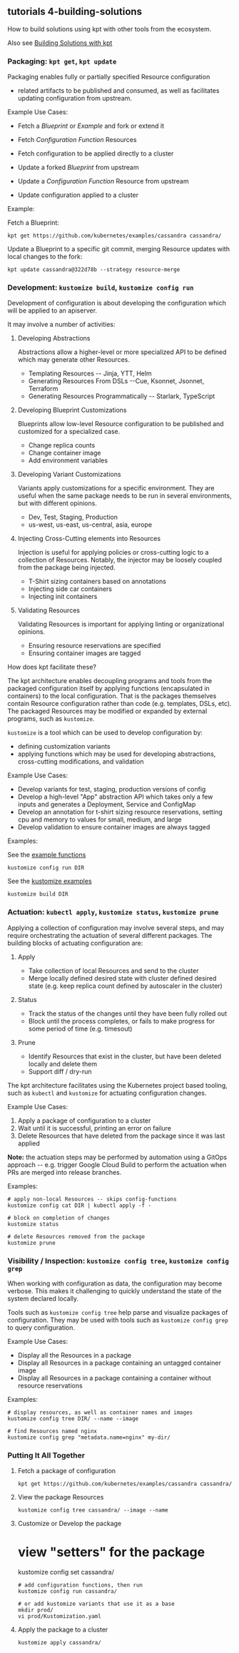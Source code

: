 ## tutorials 4-building-solutions

How to build solutions using kpt with other tools from the ecosystem.

Also see [Building Solutions with kpt](../README.md#building-solutions-with-kpt)

### Packaging: `kpt get`, `kpt update`

  Packaging enables fully or partially specified Resource configuration
  + related artifacts to be published and consumed, as well as facilitates
  updating configuration from upstream.

  Example Use Cases:

  - Fetch a *Blueprint* or *Example* and fork or extend it
  - Fetch *Configuration Function* Resources
  - Fetch configuration to be applied directly to a cluster

  - Update a forked *Blueprint* from upstream
  - Update a *Configuration Function* Resource from upstream
  - Update configuration applied to a cluster

  Example:

  Fetch a Blueprint:

    kpt get https://github.com/kubernetes/examples/cassandra cassandra/

  Update a Blueprint to a specific git commit, merging Resource updates with
  local changes to the fork:
  
    kpt update cassandra@322d78b --strategy resource-merge 

### Development: `kustomize build`, `kustomize config run`

  Development of configuration is about developing the configuration which will
  be applied to an apiserver.

  It may involve a number of activities:

  1. Developing Abstractions

     Abstractions allow a higher-level or more specialized API to be defined
     which may generate other Resources. 

     - Templating Resources -- Jinja, YTT, Helm
     - Generating Resources From DSLs --Cue,  Ksonnet, Jsonnet, Terraform
     - Generating Resources Programmatically -- Starlark, TypeScript
  
  2. Developing Blueprint Customizations

     Blueprints allow low-level Resource configuration to be published and
     customized for a specialized case.

     - Change replica counts
     - Change container image
     - Add environment variables

  3. Developing Variant Customizations

     Variants apply customizations for a specific environment.  They
     are useful when the same package needs to be run in several environments,
     but with different opinions. 

     - Dev, Test, Staging, Production
     - us-west, us-east, us-central, asia, europe

  4. Injecting Cross-Cutting elements into Resources

     Injection is useful for applying policies or cross-cutting logic to
     a collection of Resources.  Notably, the injector may be loosely
     coupled from the package being injected.

     - T-Shirt sizing containers based on annotations
     - Injecting side car containers
     - Injecting init containers

  5. Validating Resources

     Validating Resources is important for applying linting or organizational
     opinions.

     - Ensuring resource reservations are specified
     - Ensuring container images are tagged

  How does kpt facilitate these?

  The kpt architecture enables decoupling programs and tools from
  the packaged configuration itself by applying functions (encapsulated in containers)
  to the local configuration.
  That is the packages themselves contain Resource configuration
  rather than code (e.g. templates, DSLs, etc).  The packaged Resources may
  be modified or expanded by external programs, such as `kustomize`.

  `kustomize` is a tool which can be used to develop configuration by:

   - defining customization variants
   - applying functions which may be used for developing abstractions, cross-cutting
     modifications, and validation

  Example Use Cases:

  - Develop variants for test, staging, production versions of config
  - Develop a high-level "App" abstraction API which takes only a few inputs
    and generates a Deployment, Service and ConfigMap
  - Develop an annotation for t-shirt sizing resource reservations, setting cpu
    and memory to values for small, medium, and large
  - Develop validation to ensure container images are always tagged

  Examples:

  See the [example functions](https://github.com/kubernetes-sigs/kustomize/tree/master/functions/examples)

    kustomize config run DIR

  See the [kustomize examples](https://github.com/kubernetes-sigs/kustomize/tree/master/examples)

    kustomize build DIR  

### Actuation: `kubectl apply`, `kustomize status`, `kustomize prune`

  Applying a collection of configuration may involve several steps, and may require
  orchestrating the actuation of several different packages.  The building blocks of
  actuating configuration are:

  1. Apply

     - Take collection of local Resources and send to the cluster
     - Merge locally defined desired state with cluster defined desired state
       (e.g. keep replica count defined by autoscaler in the cluster)

  2. Status

     - Track the status of the changes until they have been fully rolled out
     - Block until the process completes, or fails to make progress for some period of time 
       (e.g. timesout)

  3. Prune

     - Identify Resources that exist in the cluster, but have been deleted locally and delete them
     - Support diff / dry-run

  The kpt architecture facilitates using the Kubernetes project based tooling,
  such as `kubectl` and `kustomize` for actuating configuration changes.

  Example Use Cases:

  1. Apply a package of configuration to a cluster
  2. Wait until it is successful, printing an error on failure
  3. Delete Resources that have deleted from the package since it was last applied

  **Note:** the actuation steps may be performed by automation using a GitOps approach --
  e.g. trigger Google Cloud Build to perform the actuation when PRs are merged into
  release branches.

  Examples:

    # apply non-local Resources -- skips config-functions
    kustomize config cat DIR | kubectl apply -f -
 
    # block on completion of changes
    kustomize status

    # delete Resources removed from the package
    kustomize prune

### Visibility / Inspection: `kustomize config tree`, `kustomize config grep`

  When working with configuration as data, the configuration may become verbose.
  This makes it challenging to quickly understand the state of the system declared
  locally.
  
  Tools such as `kustomize config tree` help parse and visualize packages of configuration.
  They may be used with tools such as `kustomize config grep` to query configuration.
  
  Example Use Cases:
  
  - Display all the Resources in a package
  - Display all Resources in a package containing an untagged container image
  - Display all Resources in a package containing a container without resource reservations

  Examples:

    # display resources, as well as container names and images
    kustomize config tree DIR/ --name --image

    # find Resources named nginx
    kustomize config grep "metadata.name=nginx" my-dir/    

### Putting It All Together

1. Fetch a package of configuration

       kpt get https://github.com/kubernetes/examples/cassandra cassandra/

2. View the package Resources

       kustomize config tree cassandra/ --image --name

3. Customize or Develop the package

      # view "setters" for the package
      kustomize config set cassandra/

       # add configuration functions, then run
       kustomize config run cassandra/

       # or add kustomize variants that use it as a base
       mkdir prod/
       vi prod/Kustomization.yaml

4. Apply the package to a cluster

       kustomize apply cassandra/
